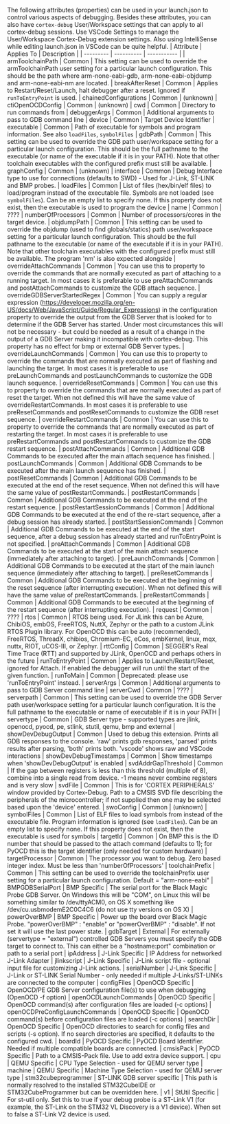 The following attributes (properties) can be used in your launch.json to control various aspects of debugging.
Besides these attributes, you can also have `cortex-debug` User/Workspace settings that can apply to all cortex-debug sessions.
Use VSCode Settings to manage the User/Workspace Cortex-Debug extension settings.
Also using IntelliSense while editing launch.json in VSCode can be quite helpful.
| Attribute | Applies To | Description |
| --------- | ---------- | ----------- |
| armToolchainPath | Common | This setting can be used to override the armToolchainPath user setting for a particular launch configuration. This should be the path where arm-none-eabi-gdb, arm-none-eabi-objdump and arm-none-eabi-nm are located.
| breakAfterReset | Common | Applies to Restart/Reset/Launch, halt debugger after a reset. Ignored if `runToEntryPoint` is used.
| chainedConfigurations | Common | (unknown)
| ctiOpenOCDConfig | Common | (unknown)
| cwd | Common | Directory to run commands from
| debuggerArgs | Common | Additional arguments to pass to GDB command line
| device | Common | Target Device Identifier
| executable | Common | Path of executable for symbols and program information. See also `loadFiles`, `symbolFiles`
| gdbPath | Common | This setting can be used to override the GDB path user/workspace setting for a particular launch configuration. This should be the full pathname to the executable (or name of the executable if it is in your PATH). Note that other toolchain executables with the configured prefix must still be available.
| graphConfig | Common | (unknown)
| interface | Common | Debug Interface type to use for connections (defaults to SWD) - Used for J-Link, ST-LINK and BMP probes.
| loadFiles | Common | List of files (hex/bin/elf files) to load/program instead of the executable file. Symbols are not loaded (see `symbolFiles`). Can be an empty list to specify none. If this property does not exist, then the executable is used to program the device
| name | Common | ????
| numberOfProcessors | Common | Number of processors/cores in the target device.
| objdumpPath | Common | This setting can be used to override the objdump (used to find globals/statics) path user/workspace setting for a particular launch configuration. This should be the full pathname to the executable (or name of the executable if it is in your PATH). Note that other toolchain executables with the configured prefix must still be available. The program 'nm' is also expected alongside
| overrideAttachCommands | Common | You can use this to property to override the commands that are normally executed as part of attaching to a running target. In most cases it is preferable to use preAttachCommands and postAttachCommands to customize the GDB attach sequence.
| overrideGDBServerStartedRegex | Common | You can supply a regular expression (https://developer.mozilla.org/en-US/docs/Web/JavaScript/Guide/Regular_Expressions) in the configuration property to override the output from the GDB Server that is looked for to determine if the GDB Server has started. Under most circumstances this will not be necessary - but could be needed as a result of a change in the output of a GDB Server making it incompatible with cortex-debug. This property has no effect for bmp or external GDB Server types.
| overrideLaunchCommands | Common | You can use this to property to override the commands that are normally executed as part of flashing and launching the target. In most cases it is preferable to use preLaunchCommands and postLaunchCommands to customize the GDB launch sequence.
| overrideResetCommands | Common | You can use this to property to override the commands that are normally executed as part of reset the target. When not defined this will have the same value of overrideRestartCommands. In most cases it is preferable to use preResetCommands and postResetCommands to customize the GDB reset sequence.
| overrideRestartCommands | Common | You can use this to property to override the commands that are normally executed as part of restarting the target. In most cases it is preferable to use preRestartCommands and postRestartCommands to customize the GDB restart sequence.
| postAttachCommands | Common | Additional GDB Commands to be executed after the main attach sequence has finished.
| postLaunchCommands | Common | Additional GDB Commands to be executed after the main launch sequence has finished.
| postResetCommands | Common | Additional GDB Commands to be executed at the end of the reset sequence. When not defined this will have the same value of postRestartCommands.
| postRestartCommands | Common | Additional GDB Commands to be executed at the end of the restart sequence.
| postRestartSessionCommands | Common | Additional GDB Commands to be executed at the end of the re-start sequence, after a debug session has already started.
| postStartSessionCommands | Common | Additional GDB Commands to be executed at the end of the start sequence, after a debug session has already started and runToEntryPoint is not specified.
| preAttachCommands | Common | Additional GDB Commands to be executed at the start of the main attach sequence (immediately after attaching to target).
| preLaunchCommands | Common | Additional GDB Commands to be executed at the start of the main launch sequence (immediately after attaching to target).
| preResetCommands | Common | Additional GDB Commands to be executed at the beginning of the reset sequence (after interrupting execution). When not defined this will have the same value of preRestartCommands.
| preRestartCommands | Common | Additional GDB Commands to be executed at the beginning of the restart sequence (after interrupting execution).
| request | Common | ????
| rtos | Common | RTOS being used. For JLink this can be Azure, ChibiOS, embOS, FreeRTOS, NuttX, Zephyr or the path to a custom JLink RTOS Plugin library. For OpenOCD this can be auto (recommended), FreeRTOS, ThreadX, chibios, Chromium-EC, eCos, embKernel, linux, mqx, nuttx, RIOT, uCOS-III, or Zephyr.
| rttConfig | Common | SEGGER's Real Time Trace (RTT) and supported by JLink, OpenOCD and perhaps others in the future
| runToEntryPoint | Common | Applies to Launch/Restart/Reset, ignored for Attach. If enabled the debugger will run until the start of the given function.
| runToMain | Common | Deprecated: please use 'runToEntryPoint' instead.
| serverArgs | Common | Additional arguments to pass to GDB Server command line
| serverCwd | Common | ????
| serverpath | Common | This setting can be used to override the GDB Server path user/workspace setting for a particular launch configuration. It is the full pathname to the executable or name of executable if it is in your PATH
| servertype | Common | GDB Server type - supported types are jlink, openocd, pyocd, pe, stlink, stutil, qemu, bmp and external
| showDevDebugOutput | Common | Used to debug this extension. Prints all GDB responses to the console. 'raw' prints gdb responses, 'parsed' prints results after parsing, 'both' prints both. 'vscode' shows raw and VSCode interactions
| showDevDebugTimestamps | Common | Show timestamps when 'showDevDebugOutput' is enabled
| svdAddrGapThreshold | Common | If the gap between registers is less than this threshold (multiple of 8), combine into a single read from device. -1 means never combine registers and is very slow
| svdFile | Common | This is for 'CORTEX PERIPHERALS' window provided by Cortex-Debug. Path to a CMSIS SVD file describing the peripherals of the microcontroller; if not supplied then one may be selected based upon the 'device' entered.
| swoConfig | Common | (unknown)
| symbolFiles | Common | List of ELF files to load symbols from instead of the executable file. Program information is ignored (see `loadFiles`). Can be an empty list to specify none. If this property does not exist, then the executable is used for symbols
| targetId | Common | On BMP this is the ID number that should be passed to the attach command (defaults to 1); for PyOCD this is the target identifier (only needed for custom hardware)
| targetProcessor | Common | The processor you want to debug. Zero based integer index. Must be less than 'numberOfProcessors'
| toolchainPrefix | Common | This setting can be used to override the toolchainPrefix user setting for a particular launch configuration. Default = "arm-none-eabi"
| BMPGDBSerialPort | BMP Specific | The serial port for the Black Magic Probe GDB Server. On Windows this will be "COM<num>", on Linux this will be something similar to /dev/ttyACM0, on OS X something like /dev/cu.usbmodemE2C0C4C6 (do not use tty versions on OS X)
| powerOverBMP | BMP Specific | Power up the board over Black Magic Probe. "powerOverBMP" : "enable" or "powerOverBMP" : "disable". If not set it will use the last power state.
| gdbTarget | External | For externally (servertype = "external") controlled GDB Servers you must specify the GDB target to connect to. This can either be a "hostname:port" combination or path to a serial port
| ipAddress | J-Link Specific | IP Address for networked J-Link Adapter
| jlinkscript | J-Link Specific | J-Link script file - optional input file for customizing J-Link actions.
| serialNumber | J-Link Specific | J-Link or ST-LINK Serial Number - only needed if multiple J-Links/ST-LINKs are connected to the computer
| configFiles | OpenOCD Specific | OpenOCD/PE GDB Server configuration file(s) to use when debugging (OpenOCD -f option)
| openOCDLaunchCommands | OpenOCD Specific | OpenOCD command(s) after configuration files are loaded (-c options)
| openOCDPreConfigLaunchCommands | OpenOCD Specific | OpenOCD command(s) before configuration files are loaded (-c options)
| searchDir | OpenOCD Specific | OpenOCD directories to search for config files and scripts (-s option). If no search directories are specified, it defaults to the configured cwd.
| boardId | PyOCD Specific | PyOCD Board Identifier. Needed if multiple compatible boards are connected.
| cmsisPack | PyOCD Specific | Path to a CMSIS-Pack file. Use to add extra device support.
| cpu | QEMU Specific | CPU Type Selection - used for QEMU server type
| machine | QEMU Specific | Machine Type Selection - used for QEMU server type
| stm32cubeprogrammer | ST-LINK GDB server specific | This path is normally resolved to the installed STM32CubeIDE or STM32CubeProgrammer but can be overridden here.
| v1 | StUtil Specific | For st-util only. Set this to true if your debug probe is a ST-Link V1 (for example, the ST-Link on the STM32 VL Discovery is a V1 device). When set to false a ST-Link V2 device is used.
